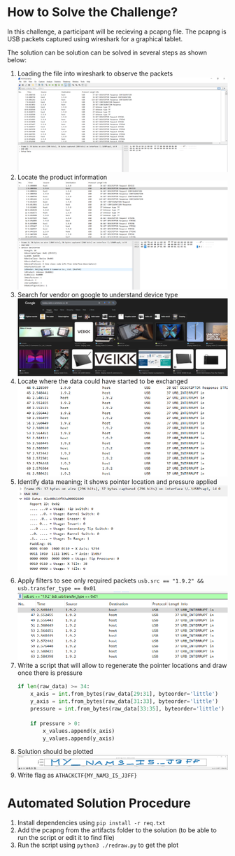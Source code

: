# How to Solve the Challenge?

In this challenge, a participant will be recieving a pcapng file. The pcapng is USB packets captured using wireshark for a graphical tablet. <br/>

The solution can be solution can be solved in several steps as shown below:

1. Loading the file into wireshark to observe the packets ![image](./writeup_images/file_in_ws.png)
1. Locate the product information ![image](./writeup_images/vendor_information.png)
1. Search for vendor on google to understand device type ![image](./writeup_images/company_googled.png)
1. Locate where the data could have started to be exchanged ![image](./writeup_images/data_exchange_packets.png)
1. Identify data meaning; it shows pointer location and pressure applied ![image](./writeup_images/HID_data.png)
1. Apply filters to see only required packets `usb.src == "1.9.2" && usb.transfer_type == 0x01` ![image](./writeup_images/filters.png)
1. Write a script that will allow to regenerate the pointer locations and draw once there is pressure
    ```py
    if len(raw_data) >= 34:
        x_axis = int.from_bytes(raw_data[29:31], byteorder='little')
        y_axis = int.from_bytes(raw_data[31:33], byteorder='little')
        pressure = int.from_bytes(raw_data[33:35], byteorder='little')

        if pressure > 0:
            x_values.append(x_axis)
            y_values.append(y_axis)
    ```
1. Solution should be plotted ![image](./writeup_images/plot.png)
1. Write flag as `ATHACKCTF{MY_NAM3_I5_J3FF}` 

# Automated Solution Procedure
1. Install dependencies using `pip install -r req.txt`
1. Add the pcapng from the artifacts folder to the solution (to be able to run the script or edit it to find file)
1. Run the script using `python3 ./redraw.py` to get the plot